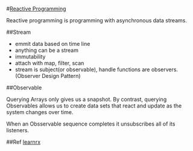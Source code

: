 #[Reactive Programming](https://gist.github.com/staltz/868e7e9bc2a7b8c1f754)

Reactive programming is programming with asynchronous data streams.


##Stream

+ emmit data based on time line
+ anything can be a stream
+ immutability
+ attach with map, filter, scan
+ stream is subject(or observable), handle functions are observers.(Observer Design Pattern)

##Observable

Querying Arrays only gives us a snapshot. By contrast, querying Observables allows us to create data sets that react and update as the system changes over time. 

When an Obsservable sequence completes it unsubscribes all of its listeners.


##Ref
[learnrx](http://reactivex.io/learnrx/)